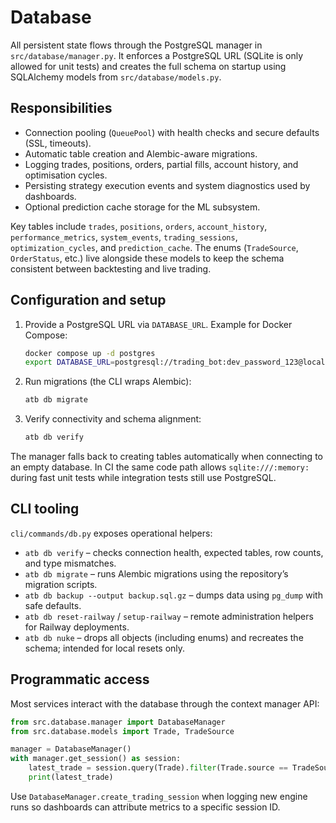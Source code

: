 # Database

All persistent state flows through the PostgreSQL manager in `src/database/manager.py`. It enforces a PostgreSQL URL (SQLite is
only allowed for unit tests) and creates the full schema on startup using SQLAlchemy models from `src/database/models.py`.

## Responsibilities

- Connection pooling (`QueuePool`) with health checks and secure defaults (SSL, timeouts).
- Automatic table creation and Alembic-aware migrations.
- Logging trades, positions, orders, partial fills, account history, and optimisation cycles.
- Persisting strategy execution events and system diagnostics used by dashboards.
- Optional prediction cache storage for the ML subsystem.

Key tables include `trades`, `positions`, `orders`, `account_history`, `performance_metrics`, `system_events`,
`trading_sessions`, `optimization_cycles`, and `prediction_cache`. The enums (`TradeSource`, `OrderStatus`, etc.) live alongside
these models to keep the schema consistent between backtesting and live trading.

## Configuration and setup

1. Provide a PostgreSQL URL via `DATABASE_URL`. Example for Docker Compose:
   ```bash
   docker compose up -d postgres
   export DATABASE_URL=postgresql://trading_bot:dev_password_123@localhost:5432/ai_trading_bot
   ```
2. Run migrations (the CLI wraps Alembic):
   ```bash
   atb db migrate
   ```
3. Verify connectivity and schema alignment:
   ```bash
   atb db verify
   ```

The manager falls back to creating tables automatically when connecting to an empty database. In CI the same code path allows
`sqlite:///:memory:` during fast unit tests while integration tests still use PostgreSQL.

## CLI tooling

`cli/commands/db.py` exposes operational helpers:

- `atb db verify` – checks connection health, expected tables, row counts, and type mismatches.
- `atb db migrate` – runs Alembic migrations using the repository’s migration scripts.
- `atb db backup --output backup.sql.gz` – dumps data using `pg_dump` with safe defaults.
- `atb db reset-railway` / `setup-railway` – remote administration helpers for Railway deployments.
- `atb db nuke` – drops all objects (including enums) and recreates the schema; intended for local resets only.

## Programmatic access

Most services interact with the database through the context manager API:

```python
from src.database.manager import DatabaseManager
from src.database.models import Trade, TradeSource

manager = DatabaseManager()
with manager.get_session() as session:
    latest_trade = session.query(Trade).filter(Trade.source == TradeSource.LIVE).order_by(Trade.id.desc()).first()
    print(latest_trade)
```

Use `DatabaseManager.create_trading_session` when logging new engine runs so dashboards can attribute metrics to a specific
session ID.
